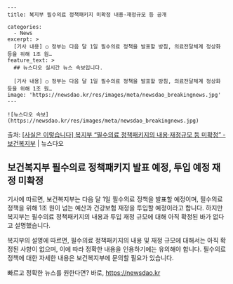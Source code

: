     ---
    title: 복지부 필수의료 정책패키지 미확정 내용·재정규모 등 공개

    categories:
      - News
    excerpt: >
      [기사 내용] ○ 정부는 다음 달 1일 필수의료 정책을 발표할 방침, 의료전달체계 정상화 등을 위해 1조 원…
    feature_text: >
      ## 뉴스다오 실시간 뉴스 속보입니다.
    
      [기사 내용] ○ 정부는 다음 달 1일 필수의료 정책을 발표할 방침, 의료전달체계 정상화 등을 위해 1조 원…
    image: 'https://newsdao.kr/res/images/meta/newsdao_breakingnews.jpg'
    ---
    
    ![뉴스다오 속보](https://newsdao.kr/res/images/meta/newsdao_breakingnews.jpg)

<p>출처: <a href="https://newsdao.kr/3092" rel="dofollow">[사실은 이렇습니다] 복지부 “필수의료 정책패키지의 내용·재정규모 등 미확정” - 보건복지부</a> | 뉴스다오</p>

<h2 data-ke-size="size26">보건복지부 필수의료 정책패키지 발표 예정, 투입 예정 재정 미확정</h2>
기사에 따르면, 보건복지부는 다음 달 1일 필수의료 정책을 발표할 예정이며, 필수의료 정책을 위해 1조 원이 넘는 예산과 건강보험 재정을 투입할 예정이라고 합니다. 하지만 복지부는 필수의료 정책패키지의 내용과 투입 재정 규모에 대해 아직 확정된 바가 없다고 설명했습니다.

복지부의 설명에 따르면, 필수의료 정책패키지의 내용 및 재정 규모에 대해서는 아직 확정된 사항이 없으며, 이에 따라 정확한 내용을 인용하기에는 유의해야 합니다. 필수의료 정책에 대한 자세한 내용은 보건복지부에 문의할 필요가 있습니다. 

빠르고 정확한 뉴스를 원한다면? 바로, <a href="https://newsdao.kr" rel="dofollow">https://newsdao.kr</a>


    
